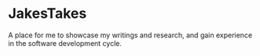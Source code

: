 # JakesTakes
A place for me to showcase my writings and research, and gain experience in the software development cycle.
